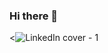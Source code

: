 ### Hi there 👋
<p align=”center”>

<![LinkedIn cover - 1](https://github.com/AARICKWOLF/AARICKWOLF/assets/122084815/7060593e-cd1a-42cf-95bb-c5465e9539b0)
>

</p>
<!--
**AARICKWOLF/AARICKWOLF** is a ✨ _special_ ✨ repository because its `README.md` (this file) appears on your GitHub profile.

Here are some ideas to get you started:<>


- 🔭 I’m currently working on ...
- 🌱 I’m currently learning ...
- 👯 I’m looking to collaborate on ...
- 🤔 I’m looking for help with ...
- 💬 Ask me about ...
- 📫 How to reach me: ...
- 😄 Pronouns: ...
- ⚡ Fun fact: ...
-->
